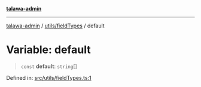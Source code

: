 [**talawa-admin**](../../../README.md)

***

[talawa-admin](../../../README.md) / [utils/fieldTypes](../README.md) / default

# Variable: default

> `const` **default**: `string`[]

Defined in: [src/utils/fieldTypes.ts:1](https://github.com/bint-Eve/talawa-admin/blob/bb9ac170c0ec806cc5423650a66bbe110c3af5d9/src/utils/fieldTypes.ts#L1)
